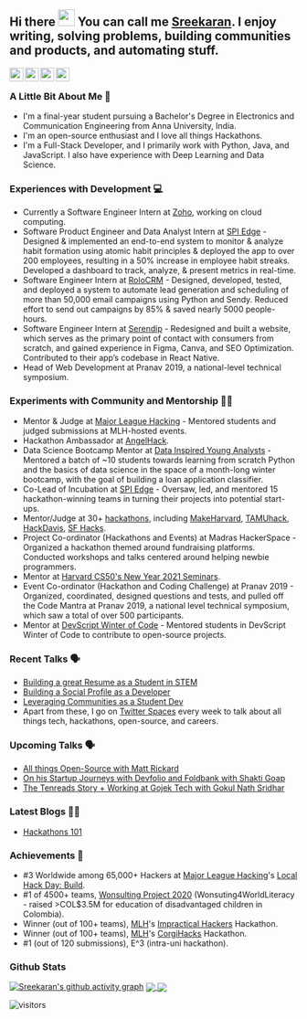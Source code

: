 <!--
**sreekaransrinath/sreekaransrinath** is a ✨ _special_ ✨ repository because its `README.md` (this file) appears on your GitHub profile.

Here are some ideas to get you started:

- 🔭 I’m currently working on ...
- 🌱 I’m currently learning ...
- 👯 I’m looking to collaborate on ...
- 🤔 I’m looking for help with ...
- 💬 Ask me about ...
- 📫 How to reach me: ...
- 😄 Pronouns: ...
- ⚡ Fun fact: ...
- 🌱 I’m currently learning ReactJS, and deep-diving into Deep Learning and Data Science
- 👯 I’m looking to collaborate on projects based on what I'm learning right now
- 🥅 2021 Goals: 
  - Grow my Twitter following and post regular, quality content ([@sk4rn][twitter] ;));
  - Contribute more to Open Source projects;
  - Learn Julia and Golang; 
  - Land my first job; 
  - Get into the MLH Fellowship;
  - Build a habit of blogging, on Hashnode;
- 🔭 I’m currently working on an easy-to-use Content Delivery System
- 😄 Pronouns: He / him
- 📫 How to reach me: I'm most active on Twitter, you can reach me there (feel free to connect on LinkedIn or shoot me an email as well!)
- 👯 I’m looking to collaborate on [Hackathons](https://devpost.com/hackathons). If you like my profile, feel free to get in touch with me!
- ### Connect with me:
[<img align="left" alt="Twitter" src="https://img.shields.io/twitter/follow/sk4rn?color=blue&label=%40sk4rn&logo=twitter&style=for-the-badge"/>][twitter]
[<img align="left" alt="Website" src="https://img.shields.io/website?down_color=red&down_message=offline&style=for-the-badge&up_message=online&url=https%3A%2F%2Fsreekaransrinath.github.io"/>][website]
[<img align="left" alt="Discord" src="https://img.shields.io/discord/384024830988648450?color=blue&label=Discord&logo=discord&style=for-the-badge"/>][discord]
[<img align="left" alt="LinkedIn" src="https://img.shields.io/badge/LinkedIn-0077B5?style=for-the-badge&logo=linkedin&logoColor=white"/>][linkedin]
-->

## Hi there <img src="https://github.com/TheDudeThatCode/TheDudeThatCode/blob/master/Assets/Hi.gif" width="29px"> You can call me [Sreekaran][website]. I enjoy writing, solving problems, building communities and products, and automating stuff.
<a href="https://twitter.com/sk4rn/">
  <img align="left" width="24px" src="https://cdn.jsdelivr.net/npm/ionicons@5.5.1/dist/ionicons/svg/logo-twitter.svg" style="color:#007bff !important"/>
</a>
<a href="https://skrn.ml">
  <img align="left" width="24px" src="https://cdn.jsdelivr.net/npm/ionicons@5.5.1/dist/ionicons/svg/planet-outline.svg" style="color:#007bff !important"/>
</a>
<a href="https://linkedin.com/in/sreekaran-srinath">
  <img align="left" width="24px" src="https://cdn.jsdelivr.net/npm/ionicons@5.5.1/dist/ionicons/svg/logo-linkedin.svg" style="color:#007bff !important"/>
</a>
<a href="mailto:sreekaran.srinath@gmail.com">
  <img align="left" width="24px" src="https://cdn.jsdelivr.net/npm/ionicons@5.5.1/dist/ionicons/svg/send-outline.svg" style="color:#007bff !important"/>
</a>
<br>

### A Little Bit About Me 📎
- I'm a final-year student pursuing a Bachelor's Degree in Electronics and Communication Engineering from Anna University, India.
- I'm an open-source enthusiast and I love all things Hackathons.
- I'm a Full-Stack Developer, and I primarily work with Python, Java, and JavaScript. I also have experience with Deep Learning and Data Science.

### Experiences with Development 💻
- Currently a Software Engineer Intern at [Zoho](https://zoho.com), working on cloud computing.
- Software Product Engineer and Data Analyst Intern at [SPI Edge](https://linkedin.com/company/spi-edge) - Designed & implemented an end-to-end system to monitor & analyze habit formation using atomic habit principles & deployed the app to over 200 employees, resulting in a 50% increase in employee habit streaks. Developed a dashboard to track, analyze, & present metrics in real-time.
- Software Engineer Intern at [RoloCRM](https://rolocrm.in) - Designed, developed, tested, and deployed a system to automate lead generation and scheduling of more than 50,000 email campaigns using Python and Sendy. Reduced effort to send out campaigns by 85% & saved nearly 5000 people-hours.
- Software Engineer Intern at [Serendip](https://serendip.co) - Redesigned and built a website, which serves as the primary point of contact with consumers from scratch, and gained experience in Figma, Canva, and SEO Optimization. Contributed to their app’s codebase in React Native.
- Head of Web Development at Pranav 2019, a national-level technical symposium.

### Experiments with Community and Mentorship 🙌🏼
- Mentor & Judge at [Major League Hacking](https://mlh.io) - Mentored students and judged submissions at MLH-hosted events.
- Hackathon Ambassador at [AngelHack](https://angelhack.com).
- Data Science Bootcamp Mentor at [Data Inspired Young Analysts](https://diya-research.org) - Mentored a batch of ~10 students towards learning from scratch Python and the basics of data science in the space of a month-long winter bootcamp, with the goal of building a loan application classifier.
- Co-Lead of Incubation at [SPI Edge](https://linkedin.com/company/spi-edge) - Oversaw, led, and mentored 15 hackathon-winning teams in turning their projects into potential start-ups.
- Mentor/Judge at 30+ [hackathons](https://skrn.ml/#Hackathons), including [MakeHarvard](https://makeharvard.io), [TAMUhack](https://tamuhack.com), [HackDavis](https://hackdavis.io), [SF Hacks](https://sfhacks.io).
- Project Co-ordinator (Hackathons and Events) at Madras HackerSpace - Organized a hackathon themed around fundraising platforms. Conducted workshops and talks centered around helping newbie programmers.
- Mentor at [Harvard CS50's New Year 2021 Seminars](https://cs50.harvard.edu/).
- Event Co-ordinator (Hackathon and Coding Challenge) at Pranav 2019 - Organized, coordinated, designed questions and tests, and pulled off the Code Mantra at Pranav 2019, a national level technical symposium, which saw a total of over 500 participants.
- Mentor at [DevScript Winter of Code](https://devscript.tech) - Mentored students in DevScript Winter of Code to contribute to open-source projects.

### Recent Talks 🗣️
- [Building a great Resume as a Student in STEM](https://www.youtube.com/watch?v=d8Q8hnMk_U8)
- [Building a Social Profile as a Developer](https://youtu.be/iL9oDsmSE_g)
- [Leveraging Communities as a Student Dev](https://youtu.be/ZwP-BWEUTDo)
- Apart from these, I go on [Twitter Spaces](https://twitter.com/sk4rn) every week to talk about all things tech, hackathons, open-source, and careers.

### Upcoming Talks 🗣️
- [All things Open-Source with Matt Rickard](https://twitter.com/sk4rn)
- [On his Startup Journeys with Devfolio and Foldbank with Shakti Goap](https://twitter.com/sk4rn)
- [The Tenreads Story + Working at Gojek Tech with Gokul Nath Sridhar](https://twitter.com/sk4rn)

### Latest Blogs ✍🏽
- [Hackathons 101](https://blog.skrn.ml/hackathons-101)

### Achievements 🚀
- #3 Worldwide among 65,000+ Hackers at [Major League Hacking](https://mlh.io)'s [Local Hack Day: Build](https://localhackday.mlh.io).
- #1 of 4500+ teams, [Wonsulting Project 2020](https://wonsulting.com/project-2020) (Wonsuting4WorldLiteracy - raised >COL$3.5M for education of disadvantaged children in Colombia).
- Winner (out of 100+ teams), [MLH](https://mlh.io)'s [Impractical Hackers](https://organize.mlh.io/participants/events/6397-impractical-hackers) Hackathon.
- Winner (out of 100+ teams), [MLH](https://mlh.io)'s [CorgiHacks](https://organize.mlh.io/participants/events/6531-corgihacks) Hackathon.
- #1 (out of 120 submissions), E^3 (intra-uni hackathon).

### Github Stats
[![Sreekaran's github activity graph](https://activity-graph.herokuapp.com/graph?username=sreekaransrinath&theme=xcode)](https://git.io/sreekaran)
<a href="">
  <img align="center" src="https://github-readme-stats.vercel.app/api?username=sreekaransrinath&count_private=true&include_all_commits=true&show_icons=true&title_color=007bff&text_color=e7e7e7&icon_color=007bff&bg_color=171c28" />
</a>
<a href="">
  <img align="center" src="https://github-readme-stats.vercel.app/api/top-langs/?username=sreekaransrinath&layout=compact&title_color=007bff&text_color=e7e7e7&icon_color=007bff&bg_color=171c28" />
</a>

<!-- ![Karan's Github stats](https://github-readme-stats.vercel.app/api?username=sreekaransrinath&count_private=true&include_all_commits=true&show_icons=true&title_color=007bff&text_color=e7e7e7&icon_color=007bff&bg_color=171c28)

![Top Langs](https://github-readme-stats.vercel.app/api/top-langs/?username=sreekaransrinath&layout=compact&title_color=007bff&text_color=e7e7e7&icon_color=007bff&bg_color=171c28) -->

[website]: https://sreekaransrinath.github.io
[twitter]: https://twitter.com/sk4rn
[linkedin]: https://linkedin.com/in/sreekaran-srinath
[medium]: https://medium.com/@sreekaransrinath
[dev.to]: https://dev.to/sreekaransrinath
[discord]: https://discord.gg/UHjrpmAsnY

[<img align="left" alt="visitors" src="https://visitor-badge.glitch.me/badge?page_id=sreekaransrinath.sreekaransrinath"/>][website]
